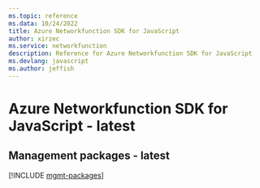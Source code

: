```yaml
---
ms.topic: reference
ms.data: 10/24/2022
title: Azure Networkfunction SDK for JavaScript
author: xirzec
ms.service: networkfunction
description: Reference for Azure Networkfunction SDK for JavaScript
ms.devlang: javascript
ms.author: jeffish
---
```

# Azure Networkfunction SDK for JavaScript - latest

## Management packages - latest
[!INCLUDE [mgmt-packages](networkfunction-mgmt-index.md)]
